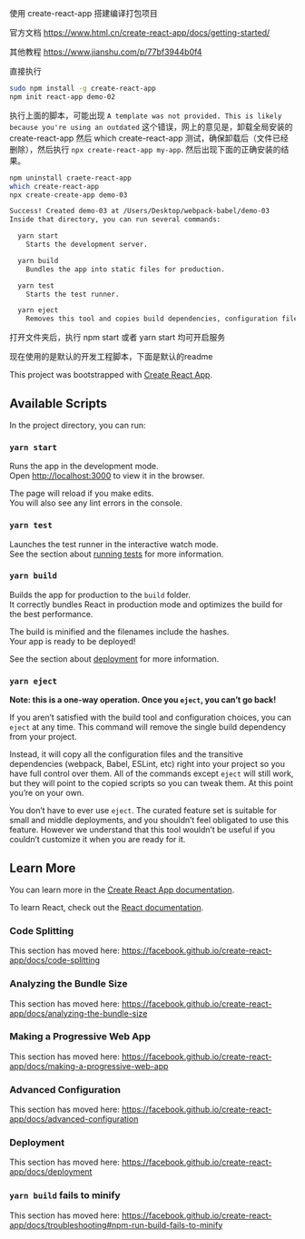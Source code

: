 使用 create-react-app 搭建编译打包项目

官方文档 https://www.html.cn/create-react-app/docs/getting-started/

其他教程 https://www.jianshu.com/p/77bf3944b0f4

直接执行

~~~bash
sudo npm install -g create-react-app
npm init react-app demo-02
~~~

执行上面的脚本，可能出现 `A template was not provided. This is likely because you're using an outdated` 这个错误，网上的意见是，卸载全局安装的 create-react-app 然后 which create-react-app 测试，确保卸载后（文件已经删除），然后执行 `npx create-react-app my-app`. 然后出现下面的正确安装的结果。

~~~bash
npm uninstall craete-react-app
which create-react-app
npx create-create-app demo-03
~~~

~~~bash
Success! Created demo-03 at /Users/Desktop/webpack-babel/demo-03
Inside that directory, you can run several commands:

  yarn start
    Starts the development server.

  yarn build
    Bundles the app into static files for production.

  yarn test
    Starts the test runner.

  yarn eject
    Removes this tool and copies build dependencies, configuration files and scripts into the app directory. If you do this, you can’t go back!
~~~

打开文件夹后，执行 npm start 或者 yarn start 均可开启服务

现在使用的是默认的开发工程脚本，下面是默认的readme



This project was bootstrapped with [Create React App](https://github.com/facebook/create-react-app).

## Available Scripts

In the project directory, you can run:

### `yarn start`

Runs the app in the development mode.<br />
Open [http://localhost:3000](http://localhost:3000) to view it in the browser.

The page will reload if you make edits.<br />
You will also see any lint errors in the console.

### `yarn test`

Launches the test runner in the interactive watch mode.<br />
See the section about [running tests](https://facebook.github.io/create-react-app/docs/running-tests) for more information.

### `yarn build`

Builds the app for production to the `build` folder.<br />
It correctly bundles React in production mode and optimizes the build for the best performance.

The build is minified and the filenames include the hashes.<br />
Your app is ready to be deployed!

See the section about [deployment](https://facebook.github.io/create-react-app/docs/deployment) for more information.

### `yarn eject`

**Note: this is a one-way operation. Once you `eject`, you can’t go back!**

If you aren’t satisfied with the build tool and configuration choices, you can `eject` at any time. This command will remove the single build dependency from your project.

Instead, it will copy all the configuration files and the transitive dependencies (webpack, Babel, ESLint, etc) right into your project so you have full control over them. All of the commands except `eject` will still work, but they will point to the copied scripts so you can tweak them. At this point you’re on your own.

You don’t have to ever use `eject`. The curated feature set is suitable for small and middle deployments, and you shouldn’t feel obligated to use this feature. However we understand that this tool wouldn’t be useful if you couldn’t customize it when you are ready for it.

## Learn More

You can learn more in the [Create React App documentation](https://facebook.github.io/create-react-app/docs/getting-started).

To learn React, check out the [React documentation](https://reactjs.org/).

### Code Splitting

This section has moved here: https://facebook.github.io/create-react-app/docs/code-splitting

### Analyzing the Bundle Size

This section has moved here: https://facebook.github.io/create-react-app/docs/analyzing-the-bundle-size

### Making a Progressive Web App

This section has moved here: https://facebook.github.io/create-react-app/docs/making-a-progressive-web-app

### Advanced Configuration

This section has moved here: https://facebook.github.io/create-react-app/docs/advanced-configuration

### Deployment

This section has moved here: https://facebook.github.io/create-react-app/docs/deployment

### `yarn build` fails to minify

This section has moved here: https://facebook.github.io/create-react-app/docs/troubleshooting#npm-run-build-fails-to-minify
